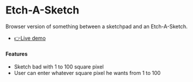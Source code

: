 # Etch-A-Sketch

Browser version of something between a sketchpad and an Etch-A-Sketch.

- [👉Live demo](https://fathyelgazar.github.io/Etch-A-Sketch)

#### Features

- Sketch bad with 1 to 100 square pixel
- User can enter whatever square pixel he wants from 1 to 100
